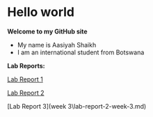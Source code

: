 # Hello world
**Welcome to my GitHub site**
* My name is Aasiyah Shaikh
* I am an international student from Botswana

**Lab Reports:**

[Lab Report 1](lab-report-1-week-0.html)

[Lab Report 2](lab-report-2-week-1.html)

[Lab Report 3](week 3\lab-report-2-week-3.md)


